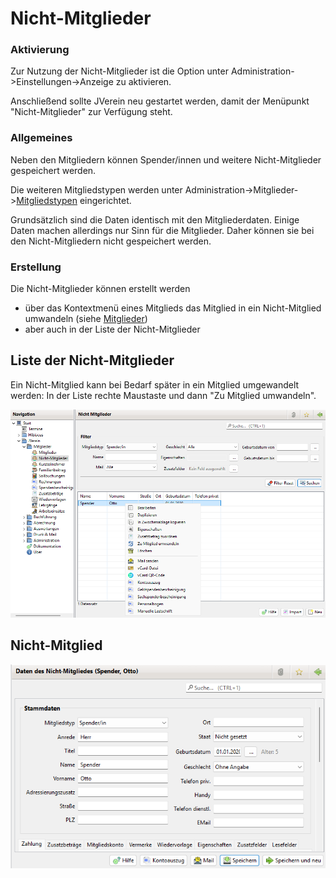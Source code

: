 # Nicht-Mitglieder

### Aktivierung

Zur Nutzung der Nicht-Mitglieder ist die Option unter Administration->Einstellungen->Anzeige zu aktivieren.

Anschließend sollte JVerein neu gestartet werden, damit der Menüpunkt "Nicht-Mitglieder" zur Verfügung steht.

### Allgemeines

Neben den Mitgliedern können Spender/innen und weitere Nicht-Mitglieder gespeichert werden.

Die weiteren Mitgliedstypen werden unter Administration->Mitglieder->[Mitgliedstypen](../../3.1/administration/mitglieder/mitgliedstypen.md) eingerichtet.

Grundsätzlich sind die Daten identisch mit den Mitgliederdaten. Einige Daten machen allerdings nur Sinn für die Mitglieder. Daher können sie bei den Nicht-Mitgliedern nicht gespeichert werden.

### Erstellung

Die Nicht-Mitglieder können erstellt werden

* über das Kontextmenü eines Mitglieds das Mitglied in ein Nicht-Mitglied umwandeln (siehe [Mitglieder](../../3.1/mitglieder/content/mitglieder.md))
* aber auch in der Liste der Nicht-Mitglieder

## Liste der Nicht-Mitglieder

Ein Nicht-Mitglied kann bei Bedarf später in ein Mitglied umgewandelt werden: In der Liste rechte Maustaste und dann "Zu Mitglied umwandeln".

![](../../../v3.1.x/mitglieder/img/NichtMitgliedListeView.png)

## Nicht-Mitglied

![](../../../v3.1.x/mitglieder/img/NichtMitgliedView.png)

